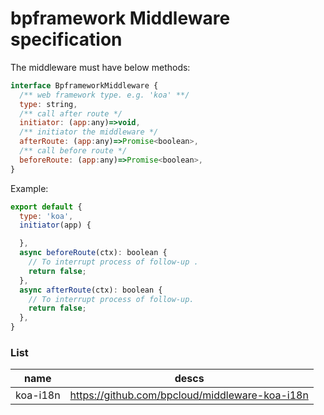 
# bpframework Middleware specification

The middleware must have below methods:

```js
interface BpframeworkMiddleware {
  /** web framework type. e.g. 'koa' **/
  type: string,
  /** call after route */
  initiator: (app:any)=>void,
  /** initiator the middleware */
  afterRoute: (app:any)=>Promise<boolean>,
  /** call before route */
  beforeRoute: (app:any)=>Promise<boolean>,
}
```

Example:

```js
export default {
  type: 'koa',
  initiator(app) {

  },
  async beforeRoute(ctx): boolean {
    // To interrupt process of follow-up .
    return false;
  },
  async afterRoute(ctx): boolean {
    // To interrupt process of follow-up.
    return false;
  },
}
```

### List

| name     | descs                                          |
| -------- | ---------------------------------------------- |
| koa-i18n | https://github.com/bpcloud/middleware-koa-i18n |